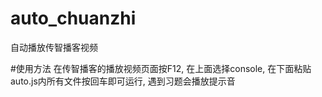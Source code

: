 # auto_chuanzhi
自动播放传智播客视频

#使用方法
在传智播客的播放视频页面按F12, 在上面选择console, 在下面粘贴auto.js内所有文件按回车即可运行, 遇到习题会播放提示音
